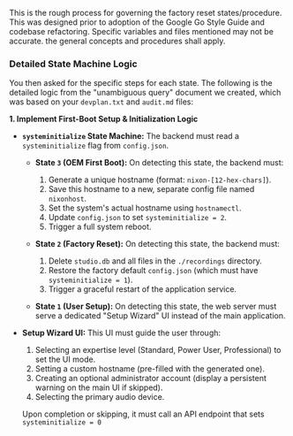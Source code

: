 This is the rough process for governing the factory reset states/procedure.
This was designed prior to adoption of the Google Go Style Guide and codebase refactoring.
Specific variables and files mentioned may not be accurate. the general concepts and procedures shall apply.

### **Detailed State Machine Logic**

You then asked for the specific steps for each state. The following is the detailed logic from the "unambiguous query" document we created, which was based on your `devplan.txt` and `audit.md` files:

**1. Implement First-Boot Setup & Initialization Logic**

* **`systeminitialize` State Machine:** The backend must read a `systeminitialize` flag from `config.json`.
    * **State `3` (OEM First Boot):** On detecting this state, the backend must:
        1.  Generate a unique hostname (format: `nixon-[12-hex-chars]`).
        2.  Save this hostname to a new, separate config file named `nixonhost`.
        3.  Set the system's actual hostname using `hostnamectl`.
        4.  Update `config.json` to set `systeminitialize = 2`.
        5.  Trigger a full system reboot.

    * **State `2` (Factory Reset):** On detecting this state, the backend must:
        1.  Delete `studio.db` and all files in the `./recordings` directory.
        2.  Restore the factory default `config.json` (which must have `systeminitialize = 1`).
        3.  Trigger a graceful restart of the application service.

    * **State `1` (User Setup):** On detecting this state, the web server must serve a dedicated "Setup Wizard" UI instead of the main application.

* **Setup Wizard UI:** This UI must guide the user through:
    1.  Selecting an expertise level (Standard, Power User, Professional) to set the UI mode.
    2.  Setting a custom hostname (pre-filled with the generated one).
    3.  Creating an optional administrator account (display a persistent warning on the main UI if skipped).
    4.  Selecting the primary audio device.
    
    Upon completion or skipping, it must call an API endpoint that sets `systeminitialize = 0`